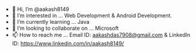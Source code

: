 - 👋 Hi, I’m @aakash8149
- 👀 I’m interested in ... Web Development & Android Development.
- 🌱 I’m currently learning ... Java 
- 💞️ I’m looking to collaborate on ... Microsoft
- 📫 How to reach me ... Email ID: aakashdas7908@gmail.com & LinkedIn ID: https://www.linkedin.com/in/aakash8149/
<!---
aakash8149/aakash8149 is a ✨ special ✨ repository because its `README.md` (this file) appears on your GitHub profile.
You can click the Preview link to take a look at your changes.
--->
